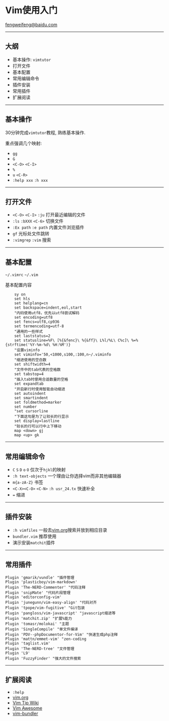 # Vim使用入门

<fengweifeng@baidu.com>

*************************
## 大纲

* 基本操作: `vimtutor`
* 打开文件
* 基本配置
* 常用编辑命令
* 插件安装
* 常用插件
* 扩展阅读

*************************
## 基本操作

30分钟完成`vimtutor`教程, 熟练基本操作.

重点强调几个映射:

* `gg`
* `G`
* `<C-O>` `<C-I>`
* `%`
* `u` `<C-R>`
* `:help xxx` `:h xxx`

*************************
## 打开文件

* `<C-O>` `<C-I>` `:ju` 打开最近编辑的文件
* `:ls` `:bXXX` `<C-6>` 切换文件
* `:Ex path` `:e path` 内置文件浏览插件
* `gf` 光标处文件跳转
* `:vimgrep` `:vim` 搜索

*************************
## 基本配置

`~/.vimrc` `~/.vim`

基本配置内容
        
        sy on
        set hls
        set helplang=cn
        set backspace=indent,eol,start
        "内码使用utf8，优先以utf8尝试解码
        set encoding=utf8
        set fencs=utf8,cp936
        set termencoding=utf-8
        "通用的一些样式
        set laststatus=2
        set statusline=%F\ [%{&fenc}\ %{&ff}\ L%l/%L\ C%c]\ %=%{strftime('%Y-%m-%d\ %H:%M')}
        "设置viminfo
        set viminfo='50,<1000,s100,:100,n~/.viminfo
        "缩进使用的空白数
        set shiftwidth=4
        "文件中的tab代表的空格数
        set tabstop=4
        "插入tab时使用合适数量的空格
        set expandtab
        "开启新行时使用智能自动缩进
        set autoindent
        set smartindent
        set foldmethod=marker
        set number
        "set cursorline
        "下面这句是为了让较长的行显示
        set display=lastline
        "较长的行可以行中上下移动
        map <down> gj
        map <up> gk

*************************
## 常用编辑命令

* `C` `S` `D` `o` `O` 仅次于`hjkl`的映射
* `:h text-objects` 一个理由让你选择vim而非其他编辑器
* `m{a-zA-Z}` 书签
* `<C-X><C-O>` `<C-N>` `:h usr_24.tx` 快速补全
* `=` 缩进

*************************
## 插件安装

* `:h vimfiles` 一般去[vim.org](http://www.vim.org/)搜索并放到相应目录
* `bundler.vim` 推荐使用
* 演示安装`matchit`插件

*************************
## 常用插件

    Plugin 'gmarik/vundle' "插件管理
    Plugin 'plasticboy/vim-markdown' 
    Plugin 'The-NERD-Commenter' "代码注释
    Plugin 'snipMate' "代码片段管理
    Plugin 'editorconfig-vim'
    Plugin 'junegunn/vim-easy-align' "代码对齐
    Plugin 'tpope/vim-fugitive' "Git包装
    Plugin 'pangloss/vim-javascript' "javascript缩进等
    Plugin 'matchit.zip' "扩展%能力
    Plugin 'tomasr/molokai' "主题
    Plugin 'SingleCompile' "单文件编译
    Plugin 'PDV--phpDocumentor-for-Vim' "快速生成php注释
    Plugin 'mattn/emmet-vim' "zen-coding
    Plugin 'taglist.vim' 
    Plugin 'The-NERD-tree' "文件管理
    Plugin 'L9' 
    Plugin 'FuzzyFinder' "强大的文件搜索

*************************
## 扩展阅读

* `:help`
* [vim.org](http://www.vim.org/)
* [Vim Tip Wiki](http://vim.wikia.com/wiki/Vim_Tips_Wiki)
* [Vim Awesome](http://vimawesome.com/)
* [vim-bundler](https://github.com/tpope/vim-bundler)

